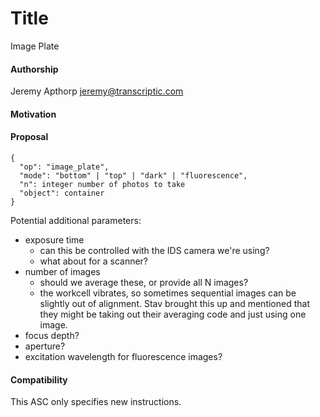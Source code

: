 ﻿# Title
Image Plate


#### **Authorship**
Jeremy Apthorp <jeremy@transcriptic.com>


#### **Motivation**




#### **Proposal**


```
{
  "op": "image_plate",
  "mode": "bottom" | "top" | "dark" | "fluorescence",
  "n": integer number of photos to take
  "object": container
}
```


Potential additional parameters:
* exposure time
   * can this be controlled with the IDS camera we're using?
   * what about for a scanner?
* number of images
   * should we average these, or provide all N images?
   * the workcell vibrates, so sometimes sequential images can be slightly out of alignment. Stav brought this up and mentioned that they might be taking out their averaging code and just using one image.
* focus depth?
* aperture?
* excitation wavelength for fluorescence images?


#### **Compatibility**
This ASC only specifies new instructions.